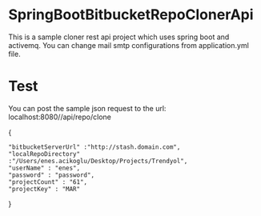 # SpringBootBitbucketRepoClonerApi


This is a sample cloner rest api project which uses spring boot and activemq.
You can change mail smtp configurations from application.yml file.


# Test

You can post the sample json request to the url: localhost:8080//api/repo/clone


{
  
    "bitbucketServerUrl" :"http://stash.domain.com",
    "localRepoDirectory" :"/Users/enes.acikoglu/Desktop/Projects/Trendyol",
    "userName" : "enes",
    "password" : "password",
    "projectCount" : "61",
    "projectKey" : "MAR"
}

    